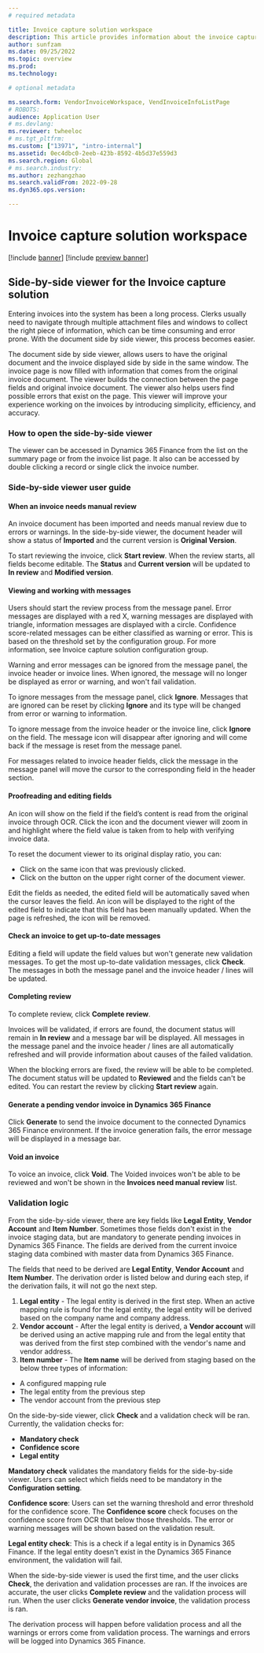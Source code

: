 ```yaml
---
# required metadata

title: Invoice capture solution workspace 
description: This article provides information about the invoice capture solution workspace. 
author: sunfzam
ms.date: 09/25/2022
ms.topic: overview
ms.prod: 
ms.technology: 

# optional metadata

ms.search.form: VendorInvoiceWorkspace, VendInvoiceInfoListPage
# ROBOTS: 
audience: Application User
# ms.devlang: 
ms.reviewer: twheeloc
# ms.tgt_pltfrm: 
ms.custom: ["13971", "intro-internal"]
ms.assetid: 0ec4dbc0-2eeb-423b-8592-4b5d37e559d3
ms.search.region: Global
# ms.search.industry: 
ms.author: zezhangzhao
ms.search.validFrom: 2022-09-28
ms.dyn365.ops.version: 

---
```


# Invoice capture solution workspace

[!include [banner](../includes/banner.md)]
[!include [preview banner](../includes/preview-banner.md)]


## Side-by-side viewer for the Invoice capture solution 

Entering invoices into the system has been a long process. Clerks usually need to navigate through multiple attachment files and windows to
collect the right piece of information, which can be time consuming and error prone. With the document side by side viewer, this process becomes easier. 

The document side by side viewer, allows users to have the original document and the invoice displayed side by side in the same window. The invoice page is now 
filled with information that comes from the original invoice document. The viewer builds the connection between the page fields and original invoice document. 
The viewer also helps users find possible errors that exist on the page. This viewer will improve your experience working on the invoices by introducing simplicity, 
efficiency, and accuracy. 

### How to open the side-by-side viewer 

The viewer can be accessed in Dynamics 365 Finance from the list on the summary page or from the invoice list page. It also can be accessed by double clicking a record 
or single click the invoice number. 

### Side-by-side viewer user guide 

#### When an invoice needs manual review 

An invoice document has been imported and needs manual review due to errors or warnings. In the side-by-side viewer, the document header will show a status 
of **Imported** and the current version is **Original Version**. 

To start reviewing the invoice, click **Start review**. When the review starts, all fields become editable. The **Status** and **Current version** will be updated to 
**In review** and **Modified version**. 

#### Viewing and working with messages 

Users should start the review process from the message panel. Error messages are displayed with a red X, warning messages are displayed with triangle, information 
messages are displayed with a circle. Confidence score-related messages can be either classified as warning or error. This is based on the threshold set by the 
configuration group. For more information, see Invoice capture solution configuration group.  

Warning and error messages can be ignored from the message panel, the invoice header or invoice lines. When ignored, the message will no longer be displayed as 
error or warning, and won't fail validation.  

To ignore messages from the message panel, click **Ignore**. Messages that are ignored can be reset by clicking **Ignore** and its type will be changed from error or 
warning to information. 

To ignore message from the invoice header or the invoice line, click **Ignore** on the field. The message icon will disappear after ignoring and will come back if the message is reset from the message panel. 

For messages related to invoice header fields, click the message in the message panel will move the cursor to the corresponding field in the header section. 
 
#### Proofreading and editing fields 

An icon will show on the field if the field’s content is read from the original invoice through OCR. Click the icon and the document viewer will zoom in and highlight
where the field value is taken from to help with verifying invoice data.  

To reset the document viewer to its original display ratio, you can: 
 - Click on the same icon that was previously clicked.
 - Click on the button on the upper right corner of the document viewer. 

Edit the fields as needed, the edited field will be automatically saved when the cursor leaves the field. An icon will be displayed to the right of the edited field to indicate that this field has been manually updated. When the page is refreshed, the icon will be removed.

#### Check an invoice to get up-to-date messages 

Editing a field will update the field values but won't generate new validation messages. To get the most up-to-date validation messages, click **Check**. The messages in both the message panel and the invoice header / lines will be updated. 

#### Completing review 

To complete review, click **Complete review**. 

Invoices will be validated, if errors are found, the document status will remain in **In review** and a message bar will be displayed. All messages in the message 
panel and the invoice header / lines are all automatically refreshed and will provide information about causes of the failed validation. 

When the blocking errors are fixed, the review will be able to be completed. The document status will be updated to **Reviewed** and the fields can't be edited. 
You can restart the review by clicking **Start review** again.

#### Generate a pending vendor invoice in Dynamics 365 Finance  

Click **Generate** to send the invoice document to the connected Dynamics 365 Finance environment. If the invoice generation fails, the error message will be displayed
in a message bar. 

#### Void an invoice 

To voice an invoice, click **Void**. The Voided invoices won't be able to be reviewed and won't be shown in the **Invoices need manual review** list. 

### Validation logic  

From the side-by-side viewer, there are key fields like **Legal Entity**, **Vendor Account** and **Item Number**. Sometimes those fields don't exist in the 
invoice staging data, but are mandatory to generate pending invoices in Dynamics 365 Finance. The fields are derived from the current invoice staging data 
combined with master data from Dynamics 365 Finance. 

The fields that need to be derived are **Legal Entity**, **Vendor Account** and **Item Number**. The derivation order is listed below and during each step, if the 
derivation fails, it will not go the next step. 
 1. **Legal entity** - The legal entity is derived in the first step. When an active mapping rule is found for the legal entity,  the legal entity will be derived 
based on the company name and company address.  
 2. **Vendor account** - After the legal entity is derived, a **Vendor account** will be derived using an active mapping rule and from the legal entity that was derived from the first step combined with the vendor's name and vendor address. 
 3. **Item number** -   The **Item name** will be derived from staging based on the below three types of information: 
  - A configured mapping rule 
  - The legal entity from the previous step
  - The vendor account from the previous step 

On the side-by-side viewer, click **Check** and a validation check will be ran. Currently, the validation checks for:
 - **Mandatory check** 
 - **Confidence score** 
 - **Legal entity** 

**Mandatory check** validates the mandatory fields for the side-by-side viewer. Users can select which fields need to be mandatory in the **Configuration setting**.

**Confidence score**: Users can set the warning threshold and error threshold for the confidence score. The **Confidence score** check focuses on the confidence score 
from OCR that below those thresholds. The error or warning messages will be shown based on the validation result.  

**Legal entity check**: This is a check if a legal entity is in Dynamics 365 Finance. If the legal entity doesn't exist in the Dynamics 365 Finance environment, the validation will fail. 

When the side-by-side viewer is used the first time, and the user clicks **Check**, the derivation and validation processes are ran. If the invoices are accurate, the user clicks **Complete review** and the validation process will run. When the user clicks **Generate vendor invoice**, the validation process is ran. 

The derivation process will happen before validation process and all the warnings or errors come from validation process. The warnings and errors will be logged 
into Dynamics 365 Finance.   

 




